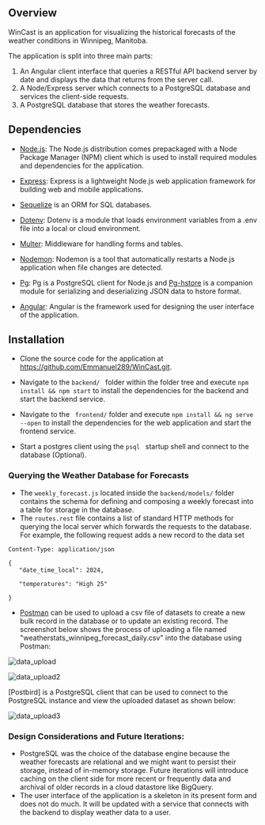 ## Overview
WinCast is an application for visualizing the historical forecasts of the weather conditions in Winnipeg, Manitoba.

The application is split into three main parts:
1. An Angular client interface that queries a RESTful API backend server by date and displays the data that returns from the server call.
2. A Node/Express server which connects to a PostgreSQL database and services the client-side requests.
3. A PostgreSQL database that stores the weather forecasts.


## Dependencies

- [Node.js](https://nodejs.org/en): The Node.js distribution comes prepackaged with a Node Package Manager (NPM) client which is used to install required modules and    dependencies for the application.

- [Express](https://npmjs.com/package/express): Express is a lightweight Node.js web application framework for building web and mobile applications.

- [Sequelize](https://sequelize.org/) is an ORM for SQL databases.

- [Dotenv](https://npmjs.com/package/dotenv): Dotenv is a module that loads environment variables from a .env file into a local or cloud environment.

- [Multer](https://npmjs.com/search?q=multer): Middleware for handling forms and tables.

- [Nodemon](https://npmjs.com/package/nodemon): Nodemon is a tool that automatically restarts a Node.js application when file changes are detected.

- [Pg](https://npmjs.com/package/pg): Pg is a PostgreSQL client for Node.js and [Pg-hstore](https://www.npmjs.com/package/pg-hstore) is a companion module for serializing and deserializing JSON data to hstore format.

- [Angular](https://angular.io): Angular is the framework used for designing the user interface of the application.

## Installation

- Clone the source code for the application at https://github.com/Emmanuel289/WinCast.git.

- Navigate to the ```backend/ ``` folder within the folder tree and execute ``` npm install && npm start ``` to install the dependencies for the backend and start the backend service.

- Navigate to the ``` frontend/``` folder and execute ``` npm install && ng serve --open ``` to install the dependencies for the web application and start the frontend service.

- Start a postgres client using the ```psql ``` startup shell and connect to the database (Optional). 


### Querying the Weather Database for Forecasts
 - The `weekly_forecast.js` located inside the `backend/models/` folder contains the schema for defining and composing a weekly forecast into a table for storage in the database. 
 - The `routes.rest` file contains a list of standard HTTP methods for querying the local server which forwards the requests to the database. For example, the following request adds a new record to the data set
 
 ``` POST http://localhost:8000/api/v0/forecasts 
Content-Type: application/json

{
    "date_time_local": 2024,

    "temperatures": "High 25"

}
```

 - [Postman](https://www.postman.com/downloads/) can be used to upload a csv file of datasets to create a new bulk record in the database or to update an existing record. The screenshot below shows the process of uploading a file named "weatherstats_winnipeg_forecast_daily.csv" into the database using Postman:

![data_upload](https://user-images.githubusercontent.com/6232188/123557937-97ac2780-d78b-11eb-92fc-9d1c1b6bd213.PNG)

![data_upload2](https://user-images.githubusercontent.com/6232188/123557939-9d097200-d78b-11eb-890d-8c341e0897db.PNG)

[Postbird] is a PostgreSQL client that can be used to connect to the PostgreSQL instance and view the uploaded dataset as shown below: 

![data_upload3](https://user-images.githubusercontent.com/6232188/123557967-ba3e4080-d78b-11eb-8e7f-299c072b18a9.PNG)

### Design Considerations and Future Iterations:

- PostgreSQL was the choice of the database engine because the weather forecasts are relational and we might want to persist their storage, instead of in-memory storage. Future iterations will introduce caching on the client side for more recent or frequently data and archival of older records in a cloud datastore like BigQuery. 
- The user interface of the application is a skeleton in its present form and does not do much. It will be updated with a service that connects with the backend to display weather data to a user.
